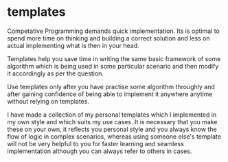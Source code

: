 # templates

Competative Programming demands quick implementation. 
Its is optimal to spend more time on thinking and building a correct solution and less on actual implementing what is 
then in your head.

Templates help you save time in writing the same basic framework of some algorithm which is being used in some particular scenario and then modify 
it accordingly as per the question.

Use templates only after you have practise some algorithm throughly and after gaining confidence of being able to implement it anywhere anytime without 
relying on templates.

I have made a collection of my personal templates which  I implemented in my own style and which suits my use cases.
It is necessary that you make these on your own, it reflects you personal style and you always know the flow of logic in complex scenarios, whereas
using someone else's template will not be very helpful to you for faster learning and seamless implementation although you can always refer to others 
in cases.


